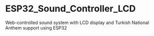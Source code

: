 # ESP32_Sound_Controller_LCD
Web-controlled sound system with LCD display and Turkish National Anthem support using ESP32

